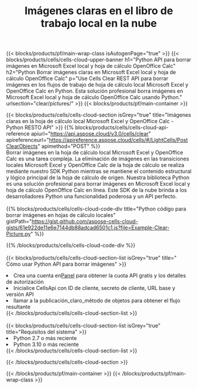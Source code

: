﻿---
title:  Imágenes claras en el libro de trabajo local en la nube
description: API y SDK en la nube para borrar imágenes en Microsoft Excel y OpenOffice Calc. Imágenes claras en hojas de cálculo locales por la nube Cells API. SDK admite tipos de lenguajes de desarrollo. Incluyen Android, C#, Go, Java, NodeJS, Perl, PHP, Python, Ruby y Swift.
url: /es/python/clear/pictures/
---
{{< blocks/products/pf/main-wrap-class isAutogenPage="true" >}}
{{< blocks/products/cells/cells-cloud-upper-banner h1="Python API para borrar imágenes en Microsoft Excel local y hoja de cálculo OpenOffice Calc" h2="Python Borrar imágenes claras en Microsoft Excel local y hoja de cálculo OpenOffice Calc" p="Use Cells Clear REST API para borrar imágenes en los flujos de trabajo de hoja de cálculo local Microsoft Excel y OpenOffice Calc en Python. Esta solución profesional borra imágenes en Microsoft Excel local y hoja de cálculo OpenOffice Calc usando Python." urlsection="clear/pictures/" >}}
{{< blocks/products/pf/main-container >}}

{{< blocks/products/cells/cells-cloud-section isGrey="true" title="Imágenes claras en la hoja de cálculo local Microsoft Excel y OpenOffice Calc - Python RESTO API" >}}
{{% blocks/products/cells/cells-cloud-api-reference apiurl="https://api.aspose.cloud/v3.0/cells/clear" apireferenceurl="https://apireference.aspose.cloud/cells/#/LightCells/PostClearObjects" apimethod="POST" %}}
<br/>
Borrar imágenes en la hoja de cálculo local Microsoft Excel y OpenOffice Calc es una tarea compleja. La eliminación de imágenes en las transiciones locales Microsoft Excel y OpenOffice Calc de la hoja de cálculo se realiza mediante nuestro SDK Python mientras se mantiene el contenido estructural y lógico principal de la hoja de cálculo de origen. Nuestra biblioteca Python es una solución profesional para borrar imágenes en Microsoft Excel local y hoja de cálculo OpenOffice Calc en línea. Este SDK de la nube brinda a los desarrolladores Python una funcionalidad poderosa y un API perfecto.
<br/>
<br/>
{{% blocks/products/cells/cells-cloud-code-div title="Python código para borrar imágenes en hojas de cálculo locales" gistPath="https://gist.github.com/aspose-cells-cloud-gists/61e922de11e6e7144db88adcad6501c1.js?file=Example-Clear-Picture.py" %}}
  
{{% /blocks/products/cells/cells-cloud-code-div %}}
<br/>
<br/>
{{< blocks/products/cells/cells-cloud-section-list isGrey="true" title=" Cómo usar Python API para borrar imágenes" >}}
<li> Crea una cuenta en<a href="https://dashboard.aspose.cloud/">Panel</a> para obtener la cuota API gratis y los detalles de autorización</li>
<li>Inicialice CellsApi con ID de cliente, secreto de cliente, URL base y versión API</li>
<li>llamar a la publicación_claro_método de objetos para obtener el flujo resultante</li>
{{< /blocks/products/cells/cells-cloud-section-list >}}
<br/>
<br/>
{{< blocks/products/cells/cells-cloud-section-list isGrey="true" title="Requisitos del sistema" >}}
<li>Python 2.7 o más reciente</li>
<li>Python 3.10 o más reciente</li>
{{< /blocks/products/cells/cells-cloud-section-list >}}

{{< /blocks/products/cells/cells-cloud-section >}}

{{< /blocks/products/pf/main-container >}}
{{< /blocks/products/pf/main-wrap-class >}}
